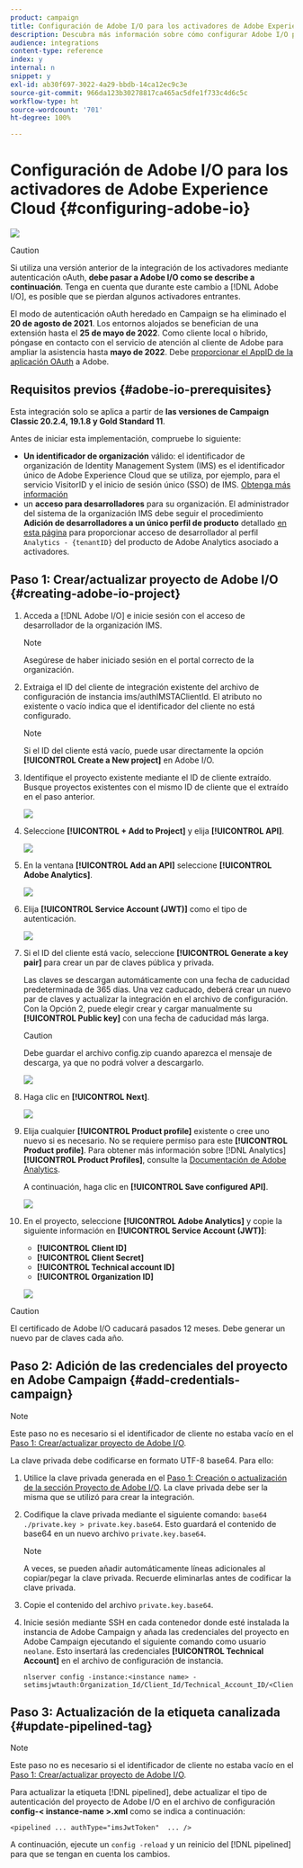```yaml
---
product: campaign
title: Configuración de Adobe I/O para los activadores de Adobe Experience Cloud
description: Descubra más información sobre cómo configurar Adobe I/O para los activadores de Adobe Experience Cloud
audience: integrations
content-type: reference
index: y
internal: n
snippet: y
exl-id: ab30f697-3022-4a29-bbdb-14ca12ec9c3e
source-git-commit: 966da123b30278817ca465ac5dfe1f733c4d6c5c
workflow-type: ht
source-wordcount: '701'
ht-degree: 100%

---
```


# Configuración de Adobe I/O para los activadores de Adobe Experience Cloud {#configuring-adobe-io}

![](../../assets/v7-only.svg)

>[!CAUTION]
>
>Si utiliza una versión anterior de la integración de los activadores mediante autenticación oAuth, **debe pasar a Adobe I/O como se describe a continuación**.
>Tenga en cuenta que durante este cambio a [!DNL Adobe I/O], es posible que se pierdan algunos activadores entrantes.
>
>El modo de autenticación oAuth heredado en Campaign se ha eliminado el **20 de agosto de 2021**. Los entornos alojados se benefician de una extensión hasta el **25 de mayo de 2022**. Como cliente local o híbrido, póngase en contacto con el servicio de atención al cliente de Adobe para ampliar la asistencia hasta **mayo de 2022**. Debe [proporcionar el AppID de la aplicación OAuth](../../integrations/using/configuring-pipeline.md?lang=en#step-optional) a Adobe.

## Requisitos previos {#adobe-io-prerequisites}

Esta integración solo se aplica a partir de **las versiones de Campaign Classic 20.2.4, 19.1.8 y Gold Standard 11**.

Antes de iniciar esta implementación, compruebe lo siguiente:

* **Un identificador de organización** válido: el identificador de organización de Identity Management System (IMS) es el identificador único de Adobe Experience Cloud que se utiliza, por ejemplo, para el servicio VisitorID y el inicio de sesión único (SSO) de IMS. [Obtenga más información](https://experienceleague.adobe.com/docs/core-services/interface/manage-users-and-products/organizations.html?lang=es)
* un **acceso para desarrolladores** para su organización. El administrador del sistema de la organización IMS debe seguir el procedimiento **Adición de desarrolladores a un único perfil de producto** detallado [en esta página](https://helpx.adobe.com/es/enterprise/admin-guide.html/enterprise/using/manage-developers.ug.html) para proporcionar acceso de desarrollador al perfil `Analytics - {tenantID}` del producto de Adobe Analytics asociado a activadores.

## Paso 1: Crear/actualizar proyecto de Adobe I/O {#creating-adobe-io-project}

1. Acceda a [!DNL Adobe I/O] e inicie sesión con el acceso de desarrollador de la organización IMS.

   >[!NOTE]
   >
   > Asegúrese de haber iniciado sesión en el portal correcto de la organización.

1. Extraiga el ID del cliente de integración existente del archivo de configuración de instancia ims/authIMSTAClientId. El atributo no existente o vacío indica que el identificador del cliente no está configurado.

   >[!NOTE]
   >
   >Si el ID del cliente está vacío, puede usar directamente la opción **[!UICONTROL Create a New project]** en Adobe I/O.

1. Identifique el proyecto existente mediante el ID de cliente extraído. Busque proyectos existentes con el mismo ID de cliente que el extraído en el paso anterior.

   ![](assets/do-not-localize/adobe_io_8.png)

1. Seleccione **[!UICONTROL + Add to Project]** y elija **[!UICONTROL API]**.

   ![](assets/do-not-localize/adobe_io_1.png)

1. En la ventana **[!UICONTROL Add an API]** seleccione **[!UICONTROL Adobe Analytics]**.

   ![](assets/do-not-localize/adobe_io_2.png)

1. Elija **[!UICONTROL Service Account (JWT)]** como el tipo de autenticación.

   ![](assets/do-not-localize/adobe_io_3.png)

1. Si el ID del cliente está vacío, seleccione **[!UICONTROL Generate a key pair]** para crear un par de claves pública y privada.

   Las claves se descargan automáticamente con una fecha de caducidad predeterminada de 365 días. Una vez caducado, deberá crear un nuevo par de claves y actualizar la integración en el archivo de configuración. Con la Opción 2, puede elegir crear y cargar manualmente su **[!UICONTROL Public key]** con una fecha de caducidad más larga.

   >[!CAUTION]
   >
   >Debe guardar el archivo config.zip cuando aparezca el mensaje de descarga, ya que no podrá volver a descargarlo.

   ![](assets/do-not-localize/adobe_io_4.png)

1. Haga clic en **[!UICONTROL Next]**.

   ![](assets/do-not-localize/adobe_io_5.png)

1. Elija cualquier **[!UICONTROL Product profile]** existente o cree uno nuevo si es necesario. No se requiere permiso para este **[!UICONTROL Product profile]**. Para obtener más información sobre [!DNL Analytics] **[!UICONTROL Product Profiles]**, consulte la [Documentación de Adobe Analytics](https://experienceleague.adobe.com/docs/analytics/admin/admin-console/home.html?lang=es#admin-console).

   A continuación, haga clic en **[!UICONTROL Save configured API]**.

   ![](assets/do-not-localize/adobe_io_6.png)

1. En el proyecto, seleccione **[!UICONTROL Adobe Analytics]** y copie la siguiente información en **[!UICONTROL Service Account (JWT)]**:

   * **[!UICONTROL Client ID]**
   * **[!UICONTROL Client Secret]**
   * **[!UICONTROL Technical account ID]**
   * **[!UICONTROL Organization ID]**

   ![](assets/do-not-localize/adobe_io_7.png)

>[!CAUTION]
>
>El certificado de Adobe I/O caducará pasados 12 meses. Debe generar un nuevo par de claves cada año.

## Paso 2: Adición de las credenciales del proyecto en Adobe Campaign {#add-credentials-campaign}

>[!NOTE]
>
>Este paso no es necesario si el identificador de cliente no estaba vacío en el [Paso 1: Crear/actualizar proyecto de Adobe I/O](#creating-adobe-io-project).

La clave privada debe codificarse en formato UTF-8 base64. Para ello:

1. Utilice la clave privada generada en el [Paso 1: Creación o actualización de la sección Proyecto de Adobe I/O](#creating-adobe-io-project). La clave privada debe ser la misma que se utilizó para crear la integración.

1. Codifique la clave privada mediante el siguiente comando: `base64 ./private.key > private.key.base64`. Esto guardará el contenido de base64 en un nuevo archivo `private.key.base64`.

   >[!NOTE]
   >
   >A veces, se pueden añadir automáticamente líneas adicionales al copiar/pegar la clave privada. Recuerde eliminarlas antes de codificar la clave privada.

1. Copie el contenido del archivo `private.key.base64`.

1. Inicie sesión mediante SSH en cada contenedor donde esté instalada la instancia de Adobe Campaign y añada las credenciales del proyecto en Adobe Campaign ejecutando el siguiente comando como usuario `neolane`. Esto insertará las credenciales **[!UICONTROL Technical Account]** en el archivo de configuración de instancia.

   ```
   nlserver config -instance:<instance name> -setimsjwtauth:Organization_Id/Client_Id/Technical_Account_ID/<Client_Secret>/<Base64_encoded_Private_Key>
   ```

## Paso 3: Actualización de la etiqueta canalizada {#update-pipelined-tag}

>[!NOTE]
>
>Este paso no es necesario si el identificador de cliente no estaba vacío en el [Paso 1: Crear/actualizar proyecto de Adobe I/O](#creating-adobe-io-project).

Para actualizar la etiqueta [!DNL pipelined], debe actualizar el tipo de autenticación del proyecto de Adobe I/O en el archivo de configuración **config-&lt; instance-name >.xml** como se indica a continuación:

```
<pipelined ... authType="imsJwtToken"  ... />
```

A continuación, ejecute un `config -reload` y un reinicio del [!DNL pipelined] para que se tengan en cuenta los cambios.
